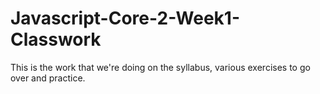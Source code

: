 # Javascript-Core-2-Week1-Classwork

This is the work that we're doing on the syllabus, various exercises to go over and practice.